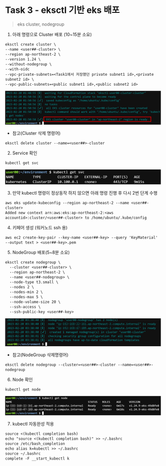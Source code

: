 # Task 3 - eksctl 기반 eks 배포

> eks cluster, nodegroup

1. 아래 명령으로 Cluster 배포 (10~15분 소요)

```
eksctl create cluster \
--name <user##-cluster> \
--region ap-northeast-2 \
--version 1.24 \
--without-nodegroup \
--with-oidc
--vpc-private-subnets=<Task1에서 저장했던 private subnet1 id>,<private subnet2 id> \
--vpc-public-subnets=<public subnet1 id>,<public subnet2 id>
```

![](../img/L1T3-1.png)

* 참고(Cluster 삭제 명령어)

```
eksctl delete cluster --name=<user##>-cluster
```

2. Service 확인 
```
kubectl get svc
```

![](../img/L1T3-2.png)

3. 만약 kubectl 명령이 정상동작 하지 않으면 아래 명령 진행 후 다시 2번 단계 수행
```
aws eks update-kubeconfig --region ap-northeast-2 --name <user##-cluster>
Added new context arn:aws:eks:ap-northeast-2:<aws accountid>:cluster/<user##-cluster> to /home/ubuntu/.kube/config
```

4. 키페어 생성 (워커노드 ssh 용)
```
aws ec2 create-key-pair --key-name <user##-key> --query 'KeyMaterial' --output text > <user##-key>.pem
```

5. NodeGroup 배포(5~8분 소요)
```
eksctl create nodegroup \
  --cluster <user##-cluster> \
  --region ap-northeast-2 \
  --name <user##-nodegroup> \
  --node-type t3.small \
  --nodes 2 \
  --nodes-min 2 \
  --nodes-max 5 \
  --node-volume-size 20 \
  --ssh-access \
  --ssh-public-key <user##-key>
```

![](../img/L1T3-5.png)

* 참고(NodeGroup 삭제명령어)
```
eksctl delete nodegroup --cluster=<user##>-cluster --name=<user##>-nodegroup
```



6. Node 확인
```
kubectl get node
```

![](../img/L1T3-6.png)

7. kubectl 자동완성 적용
```
source <(kubectl completion bash)
echo "source <(kubectl completion bash)" >> ~/.bashrc
source /etc/bash_completion
echo alias k=kubectl >> ~/.bashrc
source ~/.bashrc
complete -F __start_kubectl k
```





